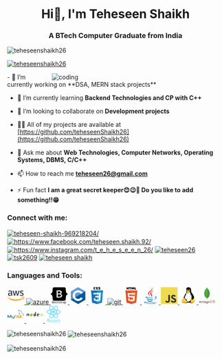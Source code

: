 


<h1 align="center">Hi👋, I'm Teheseen Shaikh</h1>
<h3 align="center">A BTech Computer Graduate from India</h3>

<p align="left"> <img src="https://komarev.com/ghpvc/?username=teheseenshaikh26&label=Profile%20views&color=0e75b6&style=flat" alt="teheseenshaikh26" /> </p>

<p align="left"> <a href="https://github.com/ryo-ma/github-profile-trophy"><img src="https://github-profile-trophy.vercel.app/?username=teheseenshaikh26" alt="teheseenshaikh26" /></a> </p>
<img align = "right" alt = "coding" width = "400" src = "https://a-static.besthdwallpaper.com/coffee-laptop-phone-on-the-table-wallpaper-2800x2100-79508_28.jpg">
- 🔭 I’m currently working on **DSA, MERN stack projects**

- 🌱 I’m currently learning **Backend Technologies and CP with C++**

- 👯 I’m looking to collaborate on **Development projects**

- 👨‍💻 All of my projects are available at [https://github.com/teheseenShaikh26](https://github.com/teheseenShaikh26)

- 💬 Ask me about **Web Technologies, Computer Networks, Operating Systems, DBMS, C/C++**

- 📫 How to reach me **teheseen26@gmail.com**

- ⚡ Fun fact **I am a great secret keeper😊😉🤫 Do you like to add something!!😁**

<h3 align="left">Connect with me:</h3>
<p align="left">
<a href="https://linkedin.com/in/teheseen-shaikh-969218204/" target="blank"><img align="center" src="https://raw.githubusercontent.com/rahuldkjain/github-profile-readme-generator/master/src/images/icons/Social/linked-in-alt.svg" alt="teheseen-shaikh-969218204/" height="30" width="40" /></a>
<a href="https://fb.com/https://www.facebook.com/teheseen.shaikh.92/" target="blank"><img align="center" src="https://raw.githubusercontent.com/rahuldkjain/github-profile-readme-generator/master/src/images/icons/Social/facebook.svg" alt="https://www.facebook.com/teheseen.shaikh.92/" height="30" width="40" /></a>
<a href="https://instagram.com/https://www.instagram.com/t_e_h_e_s_e_e_n_26/" target="blank"><img align="center" src="https://raw.githubusercontent.com/rahuldkjain/github-profile-readme-generator/master/src/images/icons/Social/instagram.svg" alt="https://www.instagram.com/t_e_h_e_s_e_e_n_26/" height="30" width="40" /></a>
<a href="https://www.hackerrank.com/teheseen26" target="blank"><img align="center" src="https://raw.githubusercontent.com/rahuldkjain/github-profile-readme-generator/master/src/images/icons/Social/hackerrank.svg" alt="teheseen26" height="30" width="40" /></a>
<a href="https://www.leetcode.com/tsk2609" target="blank"><img align="center" src="https://raw.githubusercontent.com/rahuldkjain/github-profile-readme-generator/master/src/images/icons/Social/leet-code.svg" alt="tsk2609" height="30" width="40" /></a>
<a href="https://auth.geeksforgeeks.org/user/teheseen shaikh" target="blank"><img align="center" src="https://raw.githubusercontent.com/rahuldkjain/github-profile-readme-generator/master/src/images/icons/Social/geeks-for-geeks.svg" alt="teheseen shaikh" height="30" width="40" /></a>
</p>

<h3 align="left">Languages and Tools:</h3>
<p align="left"> <a href="https://aws.amazon.com" target="_blank" rel="noreferrer"> <img src="https://raw.githubusercontent.com/devicons/devicon/master/icons/amazonwebservices/amazonwebservices-original-wordmark.svg" alt="aws" width="40" height="40"/> </a> <a href="https://azure.microsoft.com/en-in/" target="_blank" rel="noreferrer"> <img src="https://www.vectorlogo.zone/logos/microsoft_azure/microsoft_azure-icon.svg" alt="azure" width="40" height="40"/> </a> <a href="https://getbootstrap.com" target="_blank" rel="noreferrer"> <img src="https://raw.githubusercontent.com/devicons/devicon/master/icons/bootstrap/bootstrap-plain-wordmark.svg" alt="bootstrap" width="40" height="40"/> </a> <a href="https://www.cprogramming.com/" target="_blank" rel="noreferrer"> <img src="https://raw.githubusercontent.com/devicons/devicon/master/icons/c/c-original.svg" alt="c" width="40" height="40"/> </a> <a href="https://www.w3schools.com/css/" target="_blank" rel="noreferrer"> <img src="https://raw.githubusercontent.com/devicons/devicon/master/icons/css3/css3-original-wordmark.svg" alt="css3" width="40" height="40"/> </a> <a href="https://git-scm.com/" target="_blank" rel="noreferrer"> <img src="https://www.vectorlogo.zone/logos/git-scm/git-scm-icon.svg" alt="git" width="40" height="40"/> </a> <a href="https://www.w3.org/html/" target="_blank" rel="noreferrer"> <img src="https://raw.githubusercontent.com/devicons/devicon/master/icons/html5/html5-original-wordmark.svg" alt="html5" width="40" height="40"/> </a> <a href="https://www.java.com" target="_blank" rel="noreferrer"> <img src="https://raw.githubusercontent.com/devicons/devicon/master/icons/java/java-original.svg" alt="java" width="40" height="40"/> </a> <a href="https://developer.mozilla.org/en-US/docs/Web/JavaScript" target="_blank" rel="noreferrer"> <img src="https://raw.githubusercontent.com/devicons/devicon/master/icons/javascript/javascript-original.svg" alt="javascript" width="40" height="40"/> </a> <a href="https://www.linux.org/" target="_blank" rel="noreferrer"> <img src="https://raw.githubusercontent.com/devicons/devicon/master/icons/linux/linux-original.svg" alt="linux" width="40" height="40"/> </a> <a href="https://www.mongodb.com/" target="_blank" rel="noreferrer"> <img src="https://raw.githubusercontent.com/devicons/devicon/master/icons/mongodb/mongodb-original-wordmark.svg" alt="mongodb" width="40" height="40"/> </a> <a href="https://www.mysql.com/" target="_blank" rel="noreferrer"> <img src="https://raw.githubusercontent.com/devicons/devicon/master/icons/mysql/mysql-original-wordmark.svg" alt="mysql" width="40" height="40"/> </a> <a href="https://nodejs.org" target="_blank" rel="noreferrer"> <img src="https://raw.githubusercontent.com/devicons/devicon/master/icons/nodejs/nodejs-original-wordmark.svg" alt="nodejs" width="40" height="40"/> </a> <a href="https://reactjs.org/" target="_blank" rel="noreferrer"> <img src="https://raw.githubusercontent.com/devicons/devicon/master/icons/react/react-original-wordmark.svg" alt="react" width="40" height="40"/> </a> </p>

<p><img align="left" src="https://github-readme-stats.vercel.app/api/top-langs?username=teheseenshaikh26&show_icons=true&locale=en&layout=compact" alt="teheseenshaikh26" /></p>

<p>&nbsp;<img align="center" src="https://github-readme-stats.vercel.app/api?username=teheseenshaikh26&show_icons=true&locale=en" alt="teheseenshaikh26" /></p>

<p><img align="center" src="https://github-readme-streak-stats.herokuapp.com/?user=teheseenshaikh26&" alt="teheseenshaikh26" /></p>

